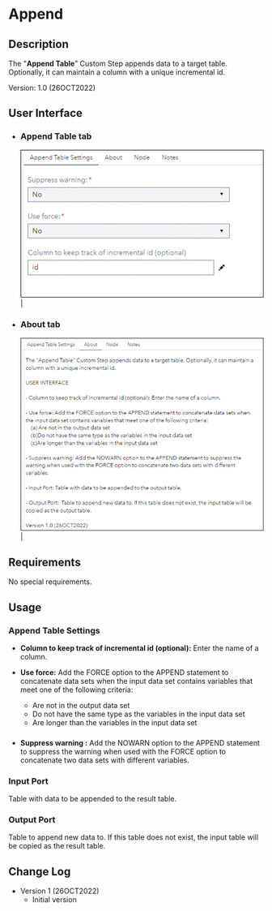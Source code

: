 # Append

## Description

The "**Append Table**" Custom Step appends data to a target table. Optionally, it can maintain a column with a unique incremental id.

Version: 1.0 (26OCT2022)

## User Interface

* ### Append Table tab ###
   ![](img/AppendTable-tab-AppendTableSettings-flow-mode.GIF)|

* ### About tab ###

   ![](img/AppendTable-tab-About.GIF)|

## Requirements

No special requirements. 
  
## Usage

### Append Table Settings

- **Column to keep track of incremental id (optional):** 
Enter the name of a column.

- **Use force:**
Add the FORCE option to the APPEND statement to concatenate data sets when the input data set contains variables that meet one of the following criteria:
   - Are not in the output data set
   - Do not have the same type as the variables in the input data set
   - Are longer than the variables in the input data set
###
- **Suppress warning :**
Add the NOWARN option to the APPEND statement to suppress the warning when used with the FORCE option to concatenate two data sets with different variables.


### Input Port
Table with data to be appended to the result table.

### Output Port
Table to append new data to. If this table does not exist, the input table will be copied as the result table.

## Change Log

* Version 1 (26OCT2022)
    * Initial version
